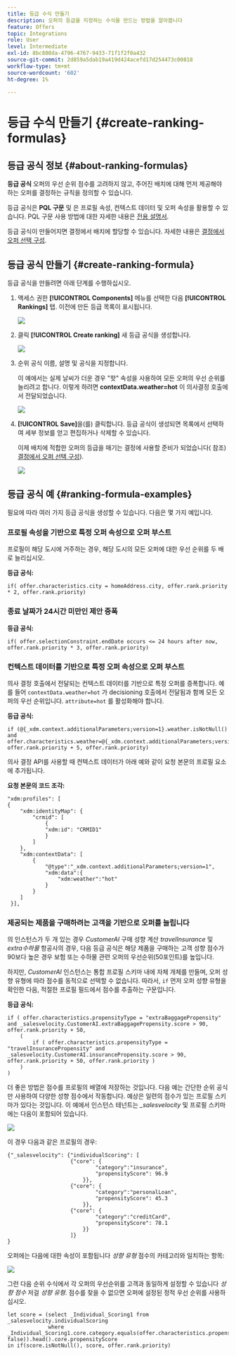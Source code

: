 ```yaml
---
title: 등급 수식 만들기
description: 오퍼의 등급을 지정하는 수식을 만드는 방법을 알아봅니다
feature: Offers
topic: Integrations
role: User
level: Intermediate
exl-id: 8bc808da-4796-4767-9433-71f1f2f0a432
source-git-commit: 2d859a5dab19a419d424acefd17d254473c00818
workflow-type: tm+mt
source-wordcount: '602'
ht-degree: 1%

---
```


# 등급 수식 만들기 {#create-ranking-formulas}

## 등급 공식 정보 {#about-ranking-formulas}

**등급 공식** 오퍼의 우선 순위 점수를 고려하지 않고, 주어진 배치에 대해 먼저 제공해야 하는 오퍼를 결정하는 규칙을 정의할 수 있습니다.

등급 공식은 **PQL 구문** 및 은 프로필 속성, 컨텍스트 데이터 및 오퍼 속성을 활용할 수 있습니다. PQL 구문 사용 방법에 대한 자세한 내용은 [전용 설명서](https://experienceleague.adobe.com/docs/experience-platform/segmentation/pql/overview.html).

등급 공식이 만들어지면 결정에서 배치에 할당할 수 있습니다. 자세한 내용은 [결정에서 오퍼 선택 구성](../offer-activities/configure-offer-selection.md).

## 등급 공식 만들기 {#create-ranking-formula}

등급 공식을 만들려면 아래 단계를 수행하십시오.

1. 액세스 권한 **[!UICONTROL Components]** 메뉴를 선택한 다음 **[!UICONTROL Rankings]** 탭. 이전에 만든 등급 목록이 표시됩니다.

   ![](../../assets/rankings-list.png)

1. 클릭 **[!UICONTROL Create ranking]** 새 등급 공식을 생성합니다.

   ![](../../assets/ranking-create-formula.png)

1. 순위 공식 이름, 설명 및 공식을 지정합니다.

   이 예에서는 실제 날씨가 더운 경우 &quot;핫&quot; 속성을 사용하여 모든 오퍼의 우선 순위를 늘리려고 합니다. 이렇게 하려면 **contextData.weather=hot** 이 의사결정 호출에서 전달되었습니다.

   ![](../../assets/ranking-syntax.png)

1. **[!UICONTROL Save]**&#x200B;을(를) 클릭합니다. 등급 공식이 생성되면 목록에서 선택하여 세부 정보를 얻고 편집하거나 삭제할 수 있습니다.

   이제 배치에 적합한 오퍼의 등급을 매기는 결정에 사용할 준비가 되었습니다( 참조) [결정에서 오퍼 선택 구성](../offer-activities/configure-offer-selection.md)).

   ![](../../assets/ranking-formula-created.png)

## 등급 공식 예 {#ranking-formula-examples}

필요에 따라 여러 가지 등급 공식을 생성할 수 있습니다. 다음은 몇 가지 예입니다.

<!--
Boost by offer ID

Boost the priority of an offer with the offer ID *xcore:personalized-offer:13d213cd4cb328ec* by 5.

**Ranking formula:**

```
if( offer._id = "xcore:personalized-offer:13d213cd4cb328ec", offer.rank.priority + 5, offer.rank.priority)
```

Change the offer priority based on a certain profile attribute

Set the offer priority to 30 for offer *xcore:personalized-offer:13d213cd4cb328ec* if the user lives in the city of Bondi.

**Ranking formula:**

```
if( offer._id = "xcore:personalized-offer:13d213cd4cb328ec" and homeAddress.city.equals("Bondi", false), 30, offer.rank.priority)
```

Boost multiple offers by offer ID based on the presence of a profile's segment membership

Boost the priority of offers based on whether the user is a member of a priority segment, which is configured as an attribute in the offer.

**Ranking formula:**

```
if( segmentMembership.get("ups").get(offer.characteristics.prioritySegmentId).status in (["realized","existing"]), offer.rank.priority + 10, offer.rank.priority)
```
-->

### 프로필 속성을 기반으로 특정 오퍼 속성으로 오퍼 부스트

프로필이 해당 도시에 거주하는 경우, 해당 도시의 모든 오퍼에 대한 우선 순위를 두 배로 늘리십시오.

**등급 공식:**

```
if( offer.characteristics.city = homeAddress.city, offer.rank.priority * 2, offer.rank.priority)
```

### 종료 날짜가 24시간 미만인 제안 증폭

**등급 공식:**

```
if( offer.selectionConstraint.endDate occurs <= 24 hours after now, offer.rank.priority * 3, offer.rank.priority)
```

### 컨텍스트 데이터를 기반으로 특정 오퍼 속성으로 오퍼 부스트

의사 결정 호출에서 전달되는 컨텍스트 데이터를 기반으로 특정 오퍼를 증폭합니다. 예를 들어 `contextData.weather=hot` 가 decisioning 호출에서 전달됨과 함께 모든 오퍼의 우선 순위입니다. `attribute=hot` 를 활성화해야 합니다.

**등급 공식:**

```
if (@{_xdm.context.additionalParameters;version=1}.weather.isNotNull()
and offer.characteristics.weather=@{_xdm.context.additionalParameters;version=1}.weather, offer.rank.priority + 5, offer.rank.priority)
```

의사 결정 API를 사용할 때 컨텍스트 데이터가 아래 예와 같이 요청 본문의 프로필 요소에 추가됩니다.

**요청 본문의 코드 조각:**

```
"xdm:profiles": [
{
    "xdm:identityMap": {
        "crmid": [
            {
            "xdm:id": "CRMID1"
            }
        ]
    },
    "xdm:contextData": [
        {
            "@type":"_xdm.context.additionalParameters;version=1",
            "xdm:data":{
                "xdm:weather":"hot"
            }
        }
    ]
 }],
```

### 제공되는 제품을 구매하려는 고객을 기반으로 오퍼를 늘립니다

의 인스턴스가 두 개 있는 경우 *CustomerAI* 구매 성향 계산 *travelInsurance* 및 *extra수하물* 항공사의 경우, 다음 등급 공식은 해당 제품을 구매하는 고객 성향 점수가 90보다 높은 경우 보험 또는 수하물 관련 오퍼의 우선순위(50포인트)를 높입니다.

하지만, *CustomerAI* 인스턴스는 통합 프로필 스키마 내에 자체 개체를 만들며, 오퍼 성향 유형에 따라 점수를 동적으로 선택할 수 없습니다. 따라서, `if` 먼저 오퍼 성향 유형을 확인한 다음, 적절한 프로필 필드에서 점수를 추출하는 구문입니다.

**등급 공식:**

```
if ( offer.characteristics.propensityType = "extraBaggagePropensity" and _salesvelocity.CustomerAI.extraBaggagePropensity.score > 90, offer.rank.priority + 50,
    (
        if ( offer.characteristics.propensityType = "travelInsurancePropensity" and _salesvelocity.CustomerAI.insurancePropensity.score > 90, offer.rank.priority + 50, offer.rank.priority )
    )
)
```

더 좋은 방법은 점수를 프로필의 배열에 저장하는 것입니다. 다음 예는 간단한 순위 공식만 사용하여 다양한 성향 점수에서 작동합니다. 예상은 일련의 점수가 있는 프로필 스키마가 있다는 것입니다. 이 예에서 인스턴스 테넌트는 *_salesvelocity* 및 프로필 스키마에는 다음이 포함되어 있습니다.

![](../../assets/ranking-example-schema.png)

이 경우 다음과 같은 프로필의 경우:

```
{"_salesvelocity": {"individualScoring": [
                    {"core": {
                            "category":"insurance",
                            "propensityScore": 96.9
                        }},
                    {"core": {
                            "category":"personalLoan",
                            "propensityScore": 45.3
                        }},
                    {"core": {
                            "category":"creditCard",
                            "propensityScore": 78.1
                        }}
                    ]}
}
```

오퍼에는 다음에 대한 속성이 포함됩니다 *성향 유형* 점수의 카테고리와 일치하는 항목:

![](../../assets/ranking-example-propensityType.png)

그런 다음 순위 수식에서 각 오퍼의 우선순위를 고객과 동일하게 설정할 수 있습니다 *성향 점수* 저걸 *성향 유형*. 점수를 찾을 수 없으면 오퍼에 설정된 정적 우선 순위를 사용하십시오.

```
let score = (select _Individual_Scoring1 from _salesvelocity.individualScoring
             where _Individual_Scoring1.core.category.equals(offer.characteristics.propensityType, false)).head().core.propensityScore
in if(score.isNotNull(), score, offer.rank.priority)
```
